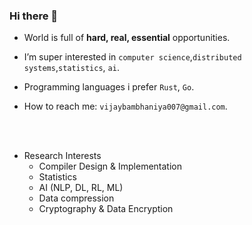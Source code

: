 ### Hi there 👋

- World is full of <b>hard, real, essential</b> opportunities.

- I’m super interested in `computer science`,`distributed systems`,`statistics`, `ai`.
- Programming languages i prefer `Rust`, `Go`.
- How to reach me: `vijaybambhaniya007@gmail.com`.

<br />
<br />

- Research Interests
    - Compiler Design & Implementation
    - Statistics
    - AI (NLP, DL, RL, ML)
    - Data compression
    - Cryptography & Data Encryption
